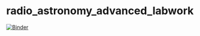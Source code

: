# radio_astronomy_advanced_labwork
[![Binder](https://mybinder.org/badge_logo.svg)](https://mybinder.org/v2/gh/FiddlerOnTheNet/radio_astronomy_advanced_labwork/master)

